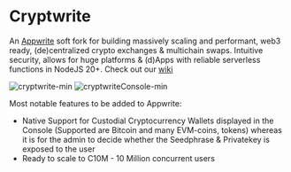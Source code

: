 # Cryptwrite

An [Appwrite](https://appwrite.io) soft fork for building massively scaling and performant, web3 ready, (de)centralized crypto exchanges & multichain swaps. Intuitive security, allows for huge platforms & (d)Apps with reliable serverless functions in NodeJS 20+. Check out our [wiki](https://github.com/cryptwrite/cryptwrite/wiki)

![cryptwrite-min](https://github.com/cryptwrite/.github/assets/114028070/0226849f-61c2-4c97-8923-74faafa9954d)
![cryptwriteConsole-min](https://github.com/cryptwrite/.github/assets/114028070/1697b543-fdd7-4a14-8697-bcfbd581fc8e)

Most notable features to be added to Appwrite:
- Native Support for Custodial Cryptocurrency Wallets displayed in the Console (Supported are Bitcoin and many EVM-coins, tokens) whereas it is for the admin to decide whether the Seedphrase & Privatekey is exposed to the user
- Ready to scale to C10M - 10 Million concurrent users

